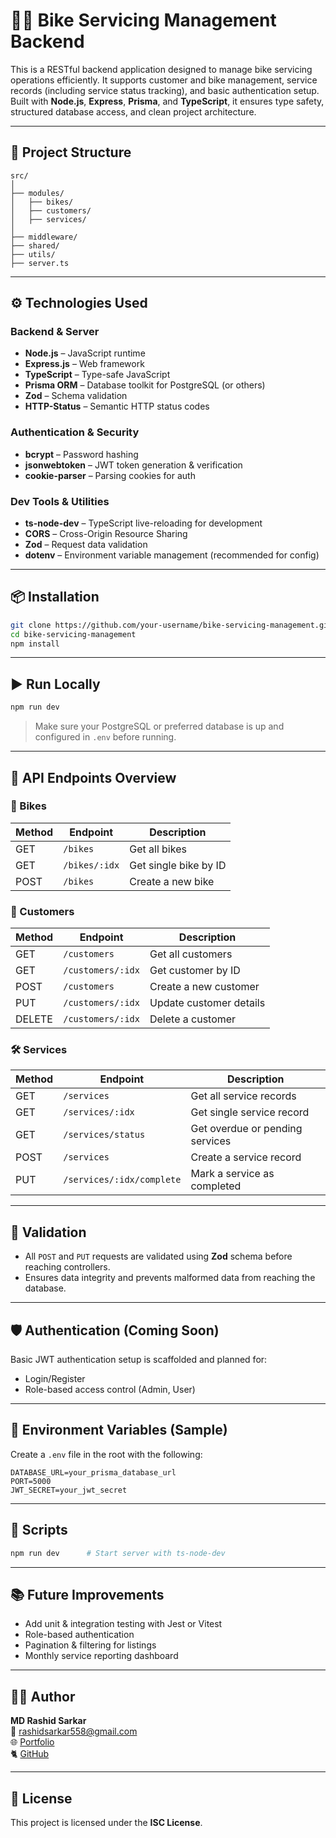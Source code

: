 # 🚴‍♂️ Bike Servicing Management Backend

This is a RESTful backend application designed to manage bike servicing operations efficiently. It supports customer and bike management, service records (including service status tracking), and basic authentication setup. Built with **Node.js**, **Express**, **Prisma**, and **TypeScript**, it ensures type safety, structured database access, and clean project architecture.

---

## 📁 Project Structure

```
src/
│
├── modules/
│   ├── bikes/
│   ├── customers/
│   ├── services/
│
├── middleware/
├── shared/
├── utils/
├── server.ts
```

---

## ⚙️ Technologies Used

### Backend & Server

- **Node.js** – JavaScript runtime
- **Express.js** – Web framework
- **TypeScript** – Type-safe JavaScript
- **Prisma ORM** – Database toolkit for PostgreSQL (or others)
- **Zod** – Schema validation
- **HTTP-Status** – Semantic HTTP status codes

### Authentication & Security

- **bcrypt** – Password hashing
- **jsonwebtoken** – JWT token generation & verification
- **cookie-parser** – Parsing cookies for auth

### Dev Tools & Utilities

- **ts-node-dev** – TypeScript live-reloading for development
- **CORS** – Cross-Origin Resource Sharing
- **Zod** – Request data validation
- **dotenv** – Environment variable management (recommended for config)

---

## 📦 Installation

```bash
git clone https://github.com/your-username/bike-servicing-management.git
cd bike-servicing-management
npm install
```

---

## ▶️ Run Locally

```bash
npm run dev
```

> Make sure your PostgreSQL or preferred database is up and configured in `.env` before running.

---

## 🔌 API Endpoints Overview

### 🔧 Bikes

| Method | Endpoint      | Description           |
| ------ | ------------- | --------------------- |
| GET    | `/bikes`      | Get all bikes         |
| GET    | `/bikes/:idx` | Get single bike by ID |
| POST   | `/bikes`      | Create a new bike     |

### 👤 Customers

| Method | Endpoint          | Description             |
| ------ | ----------------- | ----------------------- |
| GET    | `/customers`      | Get all customers       |
| GET    | `/customers/:idx` | Get customer by ID      |
| POST   | `/customers`      | Create a new customer   |
| PUT    | `/customers/:idx` | Update customer details |
| DELETE | `/customers/:idx` | Delete a customer       |

### 🛠️ Services

| Method | Endpoint                  | Description                     |
| ------ | ------------------------- | ------------------------------- |
| GET    | `/services`               | Get all service records         |
| GET    | `/services/:idx`          | Get single service record       |
| GET    | `/services/status`        | Get overdue or pending services |
| POST   | `/services`               | Create a service record         |
| PUT    | `/services/:idx/complete` | Mark a service as completed     |

---

## 🥪 Validation

- All `POST` and `PUT` requests are validated using **Zod** schema before reaching controllers.
- Ensures data integrity and prevents malformed data from reaching the database.

---

## 🛡️ Authentication (Coming Soon)

Basic JWT authentication setup is scaffolded and planned for:

- Login/Register
- Role-based access control (Admin, User)

---

## 📌 Environment Variables (Sample)

Create a `.env` file in the root with the following:

```env
DATABASE_URL=your_prisma_database_url
PORT=5000
JWT_SECRET=your_jwt_secret
```

---

## 📁 Scripts

```bash
npm run dev      # Start server with ts-node-dev
```

---

## 📚 Future Improvements

- Add unit & integration testing with Jest or Vitest
- Role-based authentication
- Pagination & filtering for listings
- Monthly service reporting dashboard

---

## 👨‍💻 Author

**MD Rashid Sarkar**  
📢 [rashidsarkar558@gmail.com](mailto:rashidsarkar558@gmail.com)  
🌐 [Portfolio](https://fabulous-meringue-442652.netlify.app)  
🐈 [GitHub](https://github.com/rashidsarkar)

---

## 📍 License

This project is licensed under the **ISC License**.
